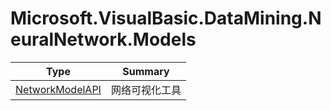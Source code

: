 ﻿
# Microsoft.VisualBasic.DataMining.NeuralNetwork.Models

|Type|Summary|
|----|-------|
|[NetworkModelAPI](./NetworkModelAPI.md)|网络可视化工具|

